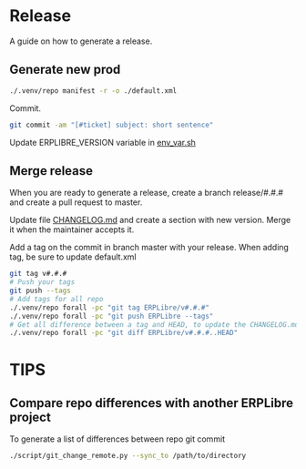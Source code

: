 # Release
A guide on how to generate a release.

## Generate new prod
```bash
./.venv/repo manifest -r -o ./default.xml
```
Commit.
```bash
git commit -am "[#ticket] subject: short sentence"
```

Update  ERPLIBRE_VERSION variable in [env_var.sh](../env_var.sh)

## Merge release
When you are ready to generate a release, create a branch release/#.#.# and create a pull request to master.

Update file [CHANGELOG.md](../CHANGELOG.md) and create a section with new version.
Merge it when the maintainer accepts it.

Add a tag on the commit in branch master with your release. When adding tag, be sure to update default.xml
```bash
git tag v#.#.#
# Push your tags
git push --tags
# Add tags for all repo
./.venv/repo forall -pc "git tag ERPLibre/v#.#.#"
./.venv/repo forall -pc "git push ERPLibre --tags"
# Get all difference between a tag and HEAD, to update the CHANGELOG.md
./.venv/repo forall -pc "git diff ERPLibre/v#.#.#..HEAD"
```

# TIPS
## Compare repo differences with another ERPLibre project
To generate a list of differences between repo git commit 
```bash
./script/git_change_remote.py --sync_to /path/to/directory
```